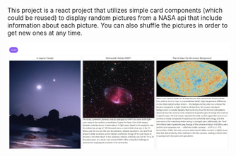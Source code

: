 This project is a react project that utilizes simple card components (which could be reused) to display random pictures from a NASA api that include information about 
each picture. You can also shuffle the pictures in order to get new ones at any time. 

![Nasa](79968ceb2aadeb85207f5d54074e2ad0.jpg)
